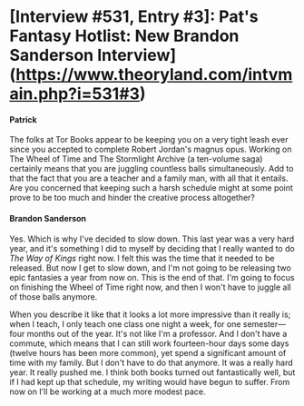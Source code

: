 # [Interview #531, Entry #3]: Pat's Fantasy Hotlist: New Brandon Sanderson Interview](https://www.theoryland.com/intvmain.php?i=531#3)

#### Patrick

The folks at Tor Books appear to be keeping you on a very tight leash ever since you accepted to complete Robert Jordan's magnus opus. Working on The Wheel of Time and The Stormlight Archive (a ten-volume saga) certainly means that you are juggling countless balls simultaneously. Add to that the fact that you are a teacher and a family man, with all that it entails. Are you concerned that keeping such a harsh schedule might at some point prove to be too much and hinder the creative process altogether?

#### Brandon Sanderson

Yes. Which is why I've decided to slow down. This last year was a very hard year, and it's something I did to myself by deciding that I really wanted to do
*The Way of Kings*
right now. I felt this was the time that it needed to be released. But now I get to slow down, and I'm not going to be releasing two epic fantasies a year from now on. This is the end of that. I'm going to focus on finishing the Wheel of Time right now, and then I won't have to juggle all of those balls anymore.

When you describe it like that it looks a lot more impressive than it really is; when I teach, I only teach one class one night a week, for one semester—four months out of the year. It's not like I'm a professor. And I don't have a commute, which means that I can still work fourteen-hour days some days (twelve hours has been more common), yet spend a significant amount of time with my family. But I don't have to do that anymore. It was a really hard year. It really pushed me. I think both books turned out fantastically well, but if I had kept up that schedule, my writing would have begun to suffer. From now on I'll be working at a much more modest pace.

